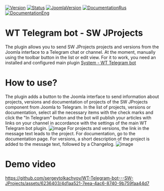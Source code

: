 [![Version](https://img.shields.io/github/release/sergeytolkachyov/wt-telegram-bot---sw-jprojects.svg?label=Version)](https://web-tolk.ru/dev/joomla-plugins/wt-telegram-bot-sw-jprojects?utm_source=github) [![Status](https://img.shields.io/badge/Status-stable-green.svg)]() [![JoomlaVersion](https://img.shields.io/badge/Joomla-4.3-orange.svg)]() [![DocumentationRus](https://img.shields.io/badge/Documentation-rus-blue.svg)](https://web-tolk.ru/dev/joomla-plugins/wt-telegram-bot-sw-jprojects?utm_source=github) [![DocumentationEng](https://img.shields.io/badge/Documentation-eng-blueviolet.svg)](https://web-tolk.ru/en/dev/joomla-plugins/wt-telegram-bot-sw-jprojects?utm_source=github)
# WT Telegram bot - SW JProjects
The plugin allows you to send SW JProjects projects and versions from the Joomla interface to a Telegram chat or channel. At the moment, manually using the toolbar button in the list or edit view. For it to work, you need an installed and configured main plugin [System - WT Telegram bot](https://web-tolk.ru/en/dev/joomla-plugins/wt-telegram-bot-sw-jprojects)
# How to use?
The plugin adds a button to the Joomla interface to send information about projects, versions and documentation of projects of the SW JProjects component from Joomla to Telegram. In the list of projects, versions or documentation, select all the necessary items with the check marks and click the "In Telegram" button and the bot will publish your articles with links on your channel in accordance with the settings of the main WT Telegram bot plugin.
![image](https://github.com/sergeytolkachyov/WT-Telegram-bot---SW-JProjects/assets/6236403/a668eaa7-97b6-438a-8b1f-6581962beac5)
For projects and versions, the link in the message text leads to the project. For documentation, go to the documentation page.
For versions, a short description of the project is added to the message text, followed by a Changelog.
![image](https://github.com/sergeytolkachyov/WT-Telegram-bot---SW-JProjects/assets/6236403/40ce5ffa-75c3-4b0f-9b66-44a8fa8866d4)
# Demo video
https://github.com/sergeytolkachyov/WT-Telegram-bot---SW-JProjects/assets/6236403/4d1aa521-7eea-4ac6-8740-9b759faa44d7

